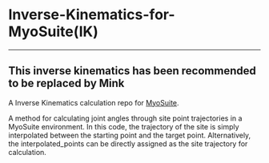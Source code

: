 # Inverse-Kinematics-for-MyoSuite(IK)
----------------------------------------------------------------------
This inverse kinematics has been recommended to be replaced by Mink
----------------------------------------------------------------------
A Inverse Kinematics calculation repo for [MyoSuite](https://github.com/MyoHub/myosuite).

A method for calculating joint angles through site point trajectories in a MyoSuite environment. 
In this code, the trajectory of the site is simply interpolated between the starting point and the target point. 
Alternatively, the interpolated_points can be directly assigned as the site trajectory for calculation.
